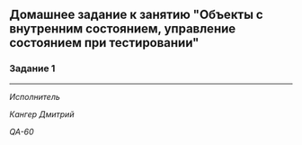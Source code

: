## Домашнее задание к занятию "Объекты с внутренним состоянием, управление состоянием при тестировании"

### Задание 1



***


*Исполнитель*

*Кангер Дмитрий*

*QA-60*
